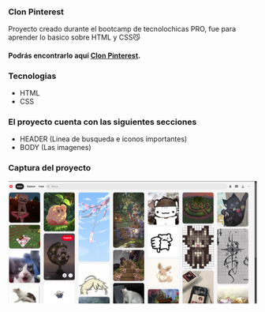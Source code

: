 ### Clon Pinterest



Proyecto creado durante el bootcamp de tecnolochicas PRO, fue para aprender lo basico sobre HTML y CSS😼

#### Podrás encontrarlo aquí [Clon Pinterest](https://pinterestclon-seven.vercel.app//).

### Tecnologias

* HTML
* CSS

### El proyecto cuenta con las siguientes secciones
* HEADER (Linea de busqueda e iconos importantes)
* BODY (Las imagenes)

### Captura del proyecto

![captura del proyecto](/imagenes/CapturaREADME.png)
